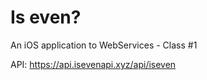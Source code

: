 # Is even?

An iOS application to WebServices - Class #1

API: https://api.isevenapi.xyz/api/iseven
